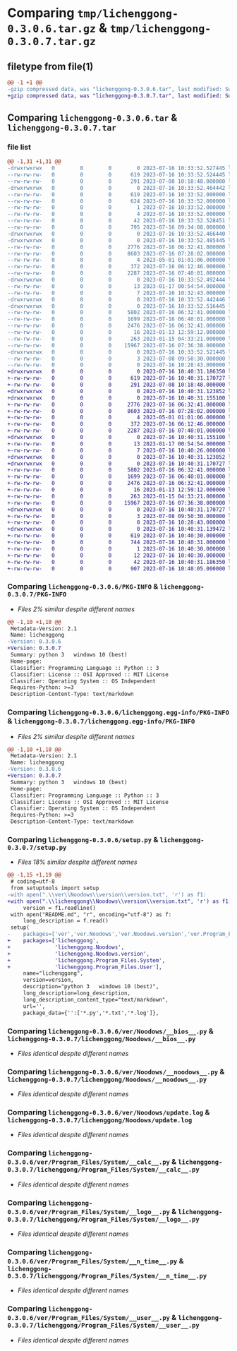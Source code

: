 # Comparing `tmp/lichenggong-0.3.0.6.tar.gz` & `tmp/lichenggong-0.3.0.7.tar.gz`

## filetype from file(1)

```diff
@@ -1 +1 @@
-gzip compressed data, was "lichenggong-0.3.0.6.tar", last modified: Sun Jul 16 10:33:52 2023, max compression
+gzip compressed data, was "lichenggong-0.3.0.7.tar", last modified: Sun Jul 16 10:40:31 2023, max compression
```

## Comparing `lichenggong-0.3.0.6.tar` & `lichenggong-0.3.0.7.tar`

### file list

```diff
@@ -1,31 +1,31 @@
-drwxrwxrwx   0        0        0        0 2023-07-16 10:33:52.527445 lichenggong-0.3.0.6/
--rw-rw-rw-   0        0        0      619 2023-07-16 10:33:52.524445 lichenggong-0.3.0.6/PKG-INFO
--rw-rw-rw-   0        0        0      291 2023-07-08 10:18:48.000000 lichenggong-0.3.0.6/README.md
-drwxrwxrwx   0        0        0        0 2023-07-16 10:33:52.464442 lichenggong-0.3.0.6/lichenggong.egg-info/
--rw-rw-rw-   0        0        0      619 2023-07-16 10:33:52.000000 lichenggong-0.3.0.6/lichenggong.egg-info/PKG-INFO
--rw-rw-rw-   0        0        0      624 2023-07-16 10:33:52.000000 lichenggong-0.3.0.6/lichenggong.egg-info/SOURCES.txt
--rw-rw-rw-   0        0        0        1 2023-07-16 10:33:52.000000 lichenggong-0.3.0.6/lichenggong.egg-info/dependency_links.txt
--rw-rw-rw-   0        0        0        4 2023-07-16 10:33:52.000000 lichenggong-0.3.0.6/lichenggong.egg-info/top_level.txt
--rw-rw-rw-   0        0        0       42 2023-07-16 10:33:52.528451 lichenggong-0.3.0.6/setup.cfg
--rw-rw-rw-   0        0        0      795 2023-07-16 09:34:08.000000 lichenggong-0.3.0.6/setup.py
-drwxrwxrwx   0        0        0        0 2023-07-16 10:33:52.466440 lichenggong-0.3.0.6/ver/
-drwxrwxrwx   0        0        0        0 2023-07-16 10:33:52.485445 lichenggong-0.3.0.6/ver/Noodows/
--rw-rw-rw-   0        0        0     2776 2023-07-16 06:32:41.000000 lichenggong-0.3.0.6/ver/Noodows/__bios__.py
--rw-rw-rw-   0        0        0     8603 2023-07-16 07:28:02.000000 lichenggong-0.3.0.6/ver/Noodows/__noodows__.py
--rw-rw-rw-   0        0        0        4 2023-05-01 01:01:06.000000 lichenggong-0.3.0.6/ver/Noodows/first.txt
--rw-rw-rw-   0        0        0      372 2023-07-16 06:12:46.000000 lichenggong-0.3.0.6/ver/Noodows/practice.py
--rw-rw-rw-   0        0        0     2287 2023-07-16 07:40:01.000000 lichenggong-0.3.0.6/ver/Noodows/update.log
-drwxrwxrwx   0        0        0        0 2023-07-16 10:33:52.492444 lichenggong-0.3.0.6/ver/Noodows/version/
--rw-rw-rw-   0        0        0       13 2023-01-17 00:54:54.000000 lichenggong-0.3.0.6/ver/Noodows/version/build_version.txt
--rw-rw-rw-   0        0        0        7 2023-07-16 10:32:43.000000 lichenggong-0.3.0.6/ver/Noodows/version/version.txt
-drwxrwxrwx   0        0        0        0 2023-07-16 10:33:52.442446 lichenggong-0.3.0.6/ver/Program_Files/
-drwxrwxrwx   0        0        0        0 2023-07-16 10:33:52.516445 lichenggong-0.3.0.6/ver/Program_Files/System/
--rw-rw-rw-   0        0        0     5802 2023-07-16 06:32:41.000000 lichenggong-0.3.0.6/ver/Program_Files/System/__calc__.py
--rw-rw-rw-   0        0        0     1699 2023-07-16 06:40:01.000000 lichenggong-0.3.0.6/ver/Program_Files/System/__logo__.py
--rw-rw-rw-   0        0        0     2476 2023-07-16 06:32:41.000000 lichenggong-0.3.0.6/ver/Program_Files/System/__n_time__.py
--rw-rw-rw-   0        0        0       16 2023-01-13 12:59:12.000000 lichenggong-0.3.0.6/ver/Program_Files/System/__start_menu__.py
--rw-rw-rw-   0        0        0      263 2023-01-15 04:33:21.000000 lichenggong-0.3.0.6/ver/Program_Files/System/__thanks__.py
--rw-rw-rw-   0        0        0    15967 2023-07-16 07:36:38.000000 lichenggong-0.3.0.6/ver/Program_Files/System/__user__.py
-drwxrwxrwx   0        0        0        0 2023-07-16 10:33:52.521445 lichenggong-0.3.0.6/ver/Program_Files/User/
--rw-rw-rw-   0        0        0        3 2023-07-08 09:50:30.000000 lichenggong-0.3.0.6/ver/Program_Files/User/_.py
--rw-rw-rw-   0        0        0        0 2023-07-16 10:28:43.000000 lichenggong-0.3.0.6/ver/__init__.py
+drwxrwxrwx   0        0        0        0 2023-07-16 10:40:31.186350 lichenggong-0.3.0.7/
+-rw-rw-rw-   0        0        0      619 2023-07-16 10:40:31.170727 lichenggong-0.3.0.7/PKG-INFO
+-rw-rw-rw-   0        0        0      291 2023-07-08 10:18:48.000000 lichenggong-0.3.0.7/README.md
+drwxrwxrwx   0        0        0        0 2023-07-16 10:40:31.123852 lichenggong-0.3.0.7/lichenggong/
+drwxrwxrwx   0        0        0        0 2023-07-16 10:40:31.155100 lichenggong-0.3.0.7/lichenggong/Noodows/
+-rw-rw-rw-   0        0        0     2776 2023-07-16 06:32:41.000000 lichenggong-0.3.0.7/lichenggong/Noodows/__bios__.py
+-rw-rw-rw-   0        0        0     8603 2023-07-16 07:28:02.000000 lichenggong-0.3.0.7/lichenggong/Noodows/__noodows__.py
+-rw-rw-rw-   0        0        0        4 2023-05-01 01:01:06.000000 lichenggong-0.3.0.7/lichenggong/Noodows/first.txt
+-rw-rw-rw-   0        0        0      372 2023-07-16 06:12:46.000000 lichenggong-0.3.0.7/lichenggong/Noodows/practice.py
+-rw-rw-rw-   0        0        0     2287 2023-07-16 07:40:01.000000 lichenggong-0.3.0.7/lichenggong/Noodows/update.log
+drwxrwxrwx   0        0        0        0 2023-07-16 10:40:31.155100 lichenggong-0.3.0.7/lichenggong/Noodows/version/
+-rw-rw-rw-   0        0        0       13 2023-01-17 00:54:54.000000 lichenggong-0.3.0.7/lichenggong/Noodows/version/build_version.txt
+-rw-rw-rw-   0        0        0        7 2023-07-16 10:40:26.000000 lichenggong-0.3.0.7/lichenggong/Noodows/version/version.txt
+drwxrwxrwx   0        0        0        0 2023-07-16 10:40:31.123852 lichenggong-0.3.0.7/lichenggong/Program_Files/
+drwxrwxrwx   0        0        0        0 2023-07-16 10:40:31.170727 lichenggong-0.3.0.7/lichenggong/Program_Files/System/
+-rw-rw-rw-   0        0        0     5802 2023-07-16 06:32:41.000000 lichenggong-0.3.0.7/lichenggong/Program_Files/System/__calc__.py
+-rw-rw-rw-   0        0        0     1699 2023-07-16 06:40:01.000000 lichenggong-0.3.0.7/lichenggong/Program_Files/System/__logo__.py
+-rw-rw-rw-   0        0        0     2476 2023-07-16 06:32:41.000000 lichenggong-0.3.0.7/lichenggong/Program_Files/System/__n_time__.py
+-rw-rw-rw-   0        0        0       16 2023-01-13 12:59:12.000000 lichenggong-0.3.0.7/lichenggong/Program_Files/System/__start_menu__.py
+-rw-rw-rw-   0        0        0      263 2023-01-15 04:33:21.000000 lichenggong-0.3.0.7/lichenggong/Program_Files/System/__thanks__.py
+-rw-rw-rw-   0        0        0    15967 2023-07-16 07:36:38.000000 lichenggong-0.3.0.7/lichenggong/Program_Files/System/__user__.py
+drwxrwxrwx   0        0        0        0 2023-07-16 10:40:31.170727 lichenggong-0.3.0.7/lichenggong/Program_Files/User/
+-rw-rw-rw-   0        0        0        3 2023-07-08 09:50:30.000000 lichenggong-0.3.0.7/lichenggong/Program_Files/User/_.py
+-rw-rw-rw-   0        0        0        0 2023-07-16 10:28:43.000000 lichenggong-0.3.0.7/lichenggong/__init__.py
+drwxrwxrwx   0        0        0        0 2023-07-16 10:40:31.139472 lichenggong-0.3.0.7/lichenggong.egg-info/
+-rw-rw-rw-   0        0        0      619 2023-07-16 10:40:30.000000 lichenggong-0.3.0.7/lichenggong.egg-info/PKG-INFO
+-rw-rw-rw-   0        0        0      744 2023-07-16 10:40:31.000000 lichenggong-0.3.0.7/lichenggong.egg-info/SOURCES.txt
+-rw-rw-rw-   0        0        0        1 2023-07-16 10:40:30.000000 lichenggong-0.3.0.7/lichenggong.egg-info/dependency_links.txt
+-rw-rw-rw-   0        0        0       12 2023-07-16 10:40:30.000000 lichenggong-0.3.0.7/lichenggong.egg-info/top_level.txt
+-rw-rw-rw-   0        0        0       42 2023-07-16 10:40:31.186350 lichenggong-0.3.0.7/setup.cfg
+-rw-rw-rw-   0        0        0      907 2023-07-16 10:40:05.000000 lichenggong-0.3.0.7/setup.py
```

### Comparing `lichenggong-0.3.0.6/PKG-INFO` & `lichenggong-0.3.0.7/PKG-INFO`

 * *Files 2% similar despite different names*

```diff
@@ -1,10 +1,10 @@
 Metadata-Version: 2.1
 Name: lichenggong
-Version: 0.3.0.6
+Version: 0.3.0.7
 Summary: python 3   windows 10 (best)
 Home-page: 
 Classifier: Programming Language :: Python :: 3
 Classifier: License :: OSI Approved :: MIT License
 Classifier: Operating System :: OS Independent
 Requires-Python: >=3
 Description-Content-Type: text/markdown
```

### Comparing `lichenggong-0.3.0.6/lichenggong.egg-info/PKG-INFO` & `lichenggong-0.3.0.7/lichenggong.egg-info/PKG-INFO`

 * *Files 2% similar despite different names*

```diff
@@ -1,10 +1,10 @@
 Metadata-Version: 2.1
 Name: lichenggong
-Version: 0.3.0.6
+Version: 0.3.0.7
 Summary: python 3   windows 10 (best)
 Home-page: 
 Classifier: Programming Language :: Python :: 3
 Classifier: License :: OSI Approved :: MIT License
 Classifier: Operating System :: OS Independent
 Requires-Python: >=3
 Description-Content-Type: text/markdown
```

### Comparing `lichenggong-0.3.0.6/setup.py` & `lichenggong-0.3.0.7/setup.py`

 * *Files 18% similar despite different names*

```diff
@@ -1,15 +1,19 @@
 # coding=utf-8
 from setuptools import setup
-with open(".\\ver\\Noodows\\version\\version.txt", 'r') as f1:
+with open(".\\lichenggong\\Noodows\\version\\version.txt", 'r') as f1:
     version = f1.readline()
 with open("README.md", "r", encoding="utf-8") as f:
     long_description = f.read()
 setup(
-    packages=['ver','ver.Noodows','ver.Noodows.version','ver.Program_Files.System','ver.Program_Files.User'],
+    packages=['lichenggong',
+              'lichenggong.Noodows',
+              'lichenggong.Noodows.version',
+              'lichenggong.Program_Files.System',
+              'lichenggong.Program_Files.User'],
     name="lichenggong",
     version=version,
     description="python 3   windows 10 (best)",
     long_description=long_description,
     long_description_content_type="text/markdown",
     url='',
     package_data={'':['*.py','*.txt','*.log']},
```

### Comparing `lichenggong-0.3.0.6/ver/Noodows/__bios__.py` & `lichenggong-0.3.0.7/lichenggong/Noodows/__bios__.py`

 * *Files identical despite different names*

### Comparing `lichenggong-0.3.0.6/ver/Noodows/__noodows__.py` & `lichenggong-0.3.0.7/lichenggong/Noodows/__noodows__.py`

 * *Files identical despite different names*

### Comparing `lichenggong-0.3.0.6/ver/Noodows/update.log` & `lichenggong-0.3.0.7/lichenggong/Noodows/update.log`

 * *Files identical despite different names*

### Comparing `lichenggong-0.3.0.6/ver/Program_Files/System/__calc__.py` & `lichenggong-0.3.0.7/lichenggong/Program_Files/System/__calc__.py`

 * *Files identical despite different names*

### Comparing `lichenggong-0.3.0.6/ver/Program_Files/System/__logo__.py` & `lichenggong-0.3.0.7/lichenggong/Program_Files/System/__logo__.py`

 * *Files identical despite different names*

### Comparing `lichenggong-0.3.0.6/ver/Program_Files/System/__n_time__.py` & `lichenggong-0.3.0.7/lichenggong/Program_Files/System/__n_time__.py`

 * *Files identical despite different names*

### Comparing `lichenggong-0.3.0.6/ver/Program_Files/System/__user__.py` & `lichenggong-0.3.0.7/lichenggong/Program_Files/System/__user__.py`

 * *Files identical despite different names*

